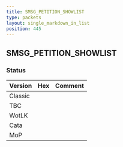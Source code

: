 ```yaml
---
title: SMSG_PETITION_SHOWLIST
type: packets
layout: single_markdown_in_list
position: 445
---
```


## SMSG_PETITION_SHOWLIST

### Status

Version | Hex | Comment
---------- | ---------- | ---------- 
Classic |  |  
TBC |  |  
WotLK |  |  
Cata |  |  
MoP |  |  